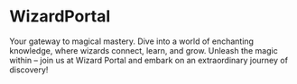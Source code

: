 # WizardPortal

Your gateway to magical mastery. Dive into a world of enchanting knowledge, where wizards connect, learn, and grow. Unleash the magic within – join us at Wizard Portal and embark on an extraordinary journey of discovery!
